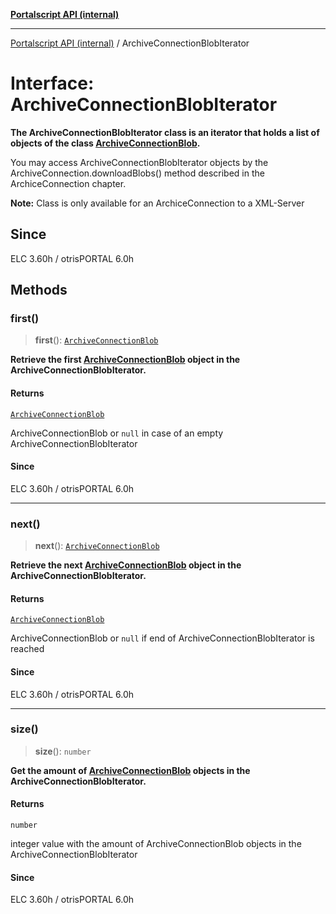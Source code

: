 [**Portalscript API (internal)**](../README.md)

***

[Portalscript API (internal)](../globals.md) / ArchiveConnectionBlobIterator

# Interface: ArchiveConnectionBlobIterator

**The ArchiveConnectionBlobIterator class is an iterator that holds a list of objects of the class [ArchiveConnectionBlob](ArchiveConnectionBlob.md).**  

You may access ArchiveConnectionBlobIterator objects by the ArchiveConnection.downloadBlobs() method described in the ArchiceConnection chapter.

**Note:** Class is only available for an ArchiceConnection to a XML-Server

## Since

ELC 3.60h / otrisPORTAL 6.0h

## Methods

### first()

> **first**(): [`ArchiveConnectionBlob`](ArchiveConnectionBlob.md)

**Retrieve the first [ArchiveConnectionBlob](ArchiveConnectionBlob.md) object in the ArchiveConnectionBlobIterator.**

#### Returns

[`ArchiveConnectionBlob`](ArchiveConnectionBlob.md)

ArchiveConnectionBlob or `null` in case of an empty ArchiveConnectionBlobIterator

#### Since

ELC 3.60h / otrisPORTAL 6.0h

***

### next()

> **next**(): [`ArchiveConnectionBlob`](ArchiveConnectionBlob.md)

**Retrieve the next [ArchiveConnectionBlob](ArchiveConnectionBlob.md) object in the ArchiveConnectionBlobIterator.**

#### Returns

[`ArchiveConnectionBlob`](ArchiveConnectionBlob.md)

ArchiveConnectionBlob or `null` if end of ArchiveConnectionBlobIterator is reached

#### Since

ELC 3.60h / otrisPORTAL 6.0h

***

### size()

> **size**(): `number`

**Get the amount of [ArchiveConnectionBlob](ArchiveConnectionBlob.md) objects in the ArchiveConnectionBlobIterator.**

#### Returns

`number`

integer value with the amount of ArchiveConnectionBlob objects in the ArchiveConnectionBlobIterator

#### Since

ELC 3.60h / otrisPORTAL 6.0h
